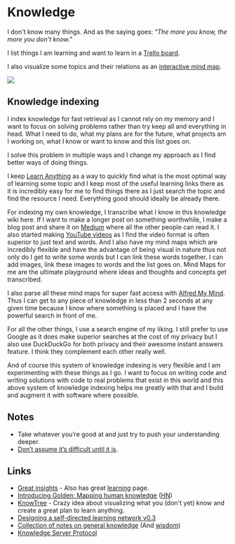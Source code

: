 # Knowledge

I don't know many things. And as the saying goes: _"The more you know, the more you don't know."_

I list things I am learning and want to learn in a [Trello board](https://trello.com/b/cu32qF3q).

I also visualize some topics and their relations as an [interactive mind map](https://my.mindnode.com/fFxApNMuV2GmAzkBYxcD5quSFBM5wevdSMcRTz7H#1464.4,-1059.5,0).

![](https://i.imgur.com/uzNNYiz.png)

## Knowledge indexing

I index knowledge for fast retrieval as I cannot rely on my memory and I want to focus on solving problems rather than try keep all and everything in head. What I need to do, what my plans are for the future, what projects am I working on, what I know or want to know and this list goes on.

I solve this problem in multiple ways and I change my approach as I find better ways of doing things.

I keep [Learn Anything](https://learn-anything.xyz/) as a way to quickly find what is the most optimal way of learning some topic and I keep most of the useful learning links there as it is incredibly easy for me to find things there as I just search the topic and find the resource I need. Everything good should ideally be already there.

For indexing my own knowledge, I transcribe what I know in this knowledge wiki here. If I want to make a longer post on something worthwhile, I make a blog post and share it on [Medium](https://medium.com/@nikitavoloboev) where all the other people can read it. I also started making [YouTube videos](https://www.youtube.com/channel/UCEKqrUfr_FMKIO9XSJS4vDw) as I find the video format is often superior to just text and words. And I also have my mind maps which are incredibly flexible and have the advantage of being visual in nature thus not only do I get to write some words but I can link these words together. I can add images, link these images to words and the list goes on. Mind Maps for me are the ultimate playground where ideas and thoughts and concepts get transcribed.

I also parse all these mind maps for super fast access with [Alfred My Mind](https://github.com/nikitavoloboev/alfred-my-mind). Thus I can get to any piece of knowledge in less than 2 seconds at any given time because I know where something is placed and I have the powerful search in front of me.

For all the other things, I use a search engine of my liking. I still prefer to use Google as it does make superior searches at the cost of my privacy but I also use DuckDuckGo for both privacy and their awesome instant answers feature. I think they complement each other really well.

And of course this system of knowledge indexing is very flexible and I am experimenting with these things as I go. I want to focus on writing code and writing solutions with code to real problems that exist in this world and this above system of knowledge indexing helps me greatly with that and I build and augment it with software where possible.

## Notes

* Take whatever you’re good at and just try to push your understanding deeper.
* [Don’t assume it’s difficult until it is](https://news.ycombinator.com/item?id=10872970).

## Links

* [Great insights](https://wiki.xxiivv.com/#knowledge) - Also has great [learning](https://wiki.xxiivv.com/#glossary) page.
* [Introducing Golden: Mapping human knowledge](https://news.ycombinator.com/item?id=19790912) \([HN](https://news.ycombinator.com/item?id=19790912)\)
* [KnowTree](https://github.com/ErikBjare/KnowTree) - Crazy idea about visualizing what you \(don't yet\) know and create a great plan to learn anything.
* [Designing a self-directed learning network v0.3](https://medium.com/the-experimental-year/designing-a-self-directed-learning-network-v0-3-8a8a990d0bfe)
* [Collection of notes on general knowledge](https://wiki.xxiivv.com/site/knowledge.html) \(And [wisdom](https://wiki.xxiivv.com/site/wisdom.html)\)
* [Knowledge Server Protocol](https://github.com/inkandswitch/ksp)


